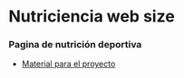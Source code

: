 # Nutriciencia web size
### Pagina de nutrición deportiva 


* [Material para el proyecto](https://drive.google.com/drive/folders/1dAGpcE3xUepAp3C4MNLJQLVf7GsEb4HE?usp=sharing)
